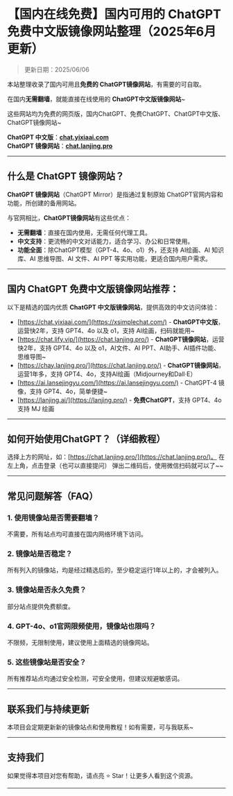 # 【国内在线免费】国内可用的 ChatGPT 免费中文版镜像网站整理（2025年6月更新）

> 更新日期：2025/06/06        

本站整理收录了国内可用且**免费的 ChatGPT镜像网站**，有需要的可自取。

在国内**无需翻墙**，就能直接在线使用的 **ChatGPT中文版镜像网站**~

这些网站均为免费的网页版，国内ChatGPT、免费ChatGPT、ChatGPT中文版、ChatGPT镜像网站~ 

**ChatGPT 中文版**：**[chat.yixiaai.com](https://xsimplechat.com)**   
**ChatGPT 镜像网站**：**[chat.lanjing.pro](https://chat.lanjing.pro)**

---

## 什么是 ChatGPT 镜像网站？

**ChatGPT 镜像网站**（ChatGPT Mirror）是指通过复制原始 ChatGPT官网内容和功能，所创建的备用网站。

与官网相比，**ChatGPT镜像网站**有这些优点：

- **无需翻墙**：直接在国内使用，无需任何代理工具。
- **中文支持**：更流畅的中文对话能力，适合学习、办公和日常使用。
- **功能全面**：除ChatGPT模型（GPT-4、4o、o1）外，还支持 AI绘画、AI 知识库、AI 思维导图、AI 文件、AI PPT 等实用功能，更适合国内用户需求。

---

## 国内 ChatGPT 免费中文版镜像网站推荐：

以下是精选的国内优质 **ChatGPT 中文版镜像网站**，提供高效的中文访问体验：
- [https://chat.yixiaai.com/](https://xsimplechat.com/) - **ChatGPT中文版**，运营快2年，支持 GPT4、4o 以及 o1，支持 AI绘画，扫码就能用~
- [https://chat.lify.vip/](https://chat.lanjing.pro/) - **ChatGPT镜像网站**，运营快2年，支持 GPT4、4o 以及 o1，AI文件、AI PPT、AI助手、AI插件功能、思维导图~
- [https://chay.lanjing.pro/](https://chat.lanjing.pro/) - **ChatGPT镜像网站**，运营1年多，支持 GPT4、4o，支持AI绘画（Midjourney和Dall·E）
- [https://ai.lansejingyu.com/](https://ai.lansejingyu.com/) - ChatGPT-4 镜像，支持 GPT4、4o，简单便捷~
- [https://lanjing.ai/](https://lanjing.pro/) - **免费ChatGPT**，支持 GPT4、4o 支持 MJ 绘画

---

## 如何开始使用ChatGPT？（详细教程）

选择上方的网址，如：[https://chat.lanjing.pro/](https://chat.lanjing.pro/)。
在左上角，点击登录（也可以直接提问）
弹出二维码后，使用微信扫码就可以了~~

---

## 常见问题解答（FAQ）
### 1. 使用镜像站是否需要翻墙？
  不需要，所有站点均可直接在国内网络环境下访问。

### 2. 镜像站是否稳定？
  所有列入的镜像站，均是经过精选后的，至少稳定运行1年以上的，才会被列入。

### 3. 镜像站是否永久免费？
  部分站点提供免费额度。

### 4. GPT-4o、o1官网限频使用，镜像站也限吗？
  不限频，无限制使用，建议使用上面精选的镜像网站。

### 5. 这些镜像站是否安全？
  所有推荐站点均通过安全检测，可安全使用，但建议规避敏感词。

---

## 联系我们与持续更新

本项目会定期更新新的镜像站点和使用教程！如有需要，可与我联系~

---

## 支持我们

如果觉得本项目对您有帮助，请点亮 ⭐ Star！让更多人看到这个资源。

---
